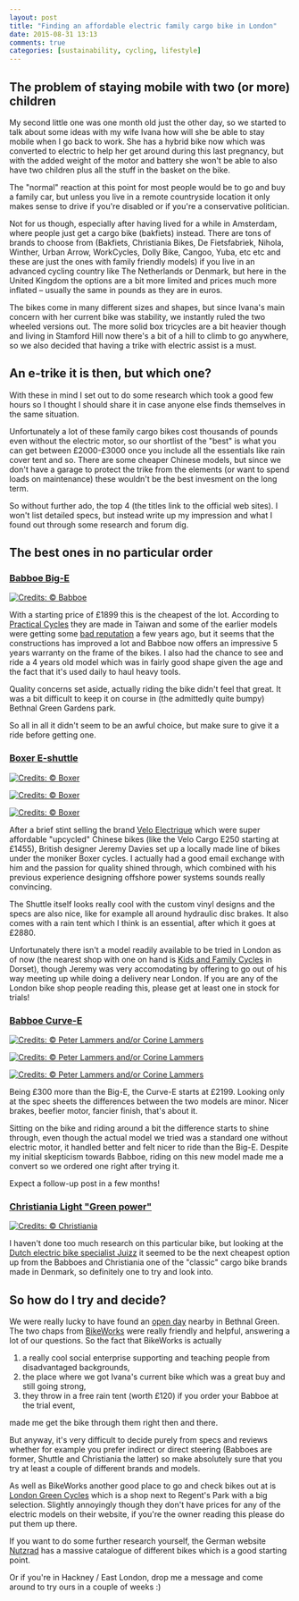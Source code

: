 ```yaml
---
layout: post
title: "Finding an affordable electric family cargo bike in London"
date: 2015-08-31 13:13
comments: true
categories: [sustainability, cycling, lifestyle]
---
```


## The problem of staying mobile with two (or more) children

My second little one was one month old just the other day, so we started to talk about some ideas with my wife Ivana how will she be able to stay mobile when I go back to work. She has a hybrid bike now which was converted to electric to help her get around during this last pregnancy, but with the added weight of the motor and battery she won't be able to also have two children plus all the stuff in the basket on the bike.

The "normal" reaction at this point for most people would be to go and buy a family car, but unless you live in a remote countryside location it only makes sense to drive if you're disabled or if you're a conservative politician.

Not for us though, especially after having lived for a while in Amsterdam, where people just get a cargo bike (bakfiets) instead. There are tons of brands to choose from (Bakfiets, Christiania Bikes, De Fietsfabriek, Nihola, Winther, Urban Arrow, WorkCycles, Dolly Bike, Cangoo, Yuba, etc etc and these are just the ones with family friendly models) if you live in an advanced cycling country like The Netherlands or Denmark, but here in the United Kingdom the options are a bit more limited and prices much more inflated – usually the same in pounds as they are in euros.

The bikes come in many different sizes and shapes, but since Ivana's main concern with her current bike was stability, we instantly ruled the two wheeled versions out. The more solid box tricycles are a bit heavier though and living in Stamford Hill now there's a bit of a hill to climb to go anywhere, so we also decided that having a trike with electric assist is a must.

## An e-trike it is then, but which one?

With these in mind I set out to do some research which took a good few hours so I thought I should share it in case anyone else finds themselves in the same situation.

Unfortunately a lot of these family cargo bikes cost thousands of pounds even without the electric motor, so our shortlist of the "best" is what you can get between £2000-£3000 once you include all the essentials like rain cover tent and so. There are some cheaper Chinese models, but since we don't have a garage to protect the trike from the elements (or want to spend loads on maintenance) these wouldn't be the best invesment on the long term.

So without further ado, the top 4 (the titles link to the official web sites). I won't list detailed specs, but instead write up my impression and what I found out through some research and forum dig.

## The best ones in no particular order

### [Babboe Big-E][1]

[![Credits: © Babboe][14]][15]

With a starting price of £1899 this is the cheapest of the lot. According to [Practical Cycles][2] they are made in Taiwan and some of the earlier models were getting some [bad reputation][3] a few years ago, but it seems that the constructions has improved a lot and Babboe now offers an impressive 5 years warranty on the frame of the bikes. I also had the chance to see and ride a 4 years old model which was in fairly good shape given the age and the fact that it's used daily to haul heavy tools.

Quality concerns set aside, actually riding the bike didn't feel that great. It was a bit difficult to keep it on course in (the admittedly quite bumpy) Bethnal Green Gardens park.

So all in all it didn't seem to be an awful choice, but make sure to give it a ride before getting one.

### [Boxer E-shuttle][4]

[![Credits: © Boxer][16]][17]

[![Credits: © Boxer][18]][19]

[![Credits: © Boxer][20]][21]

After a brief stint selling the brand [Velo Electrique][5] which were super affordable "upcycled" Chinese bikes (like the Velo Cargo E250 starting at £1455), British designer Jeremy Davies set up a locally made line of bikes under the moniker Boxer cycles. I actually had a good email exchange with him and the passion for quality shined through, which combined with his previous experience designing offshore power systems sounds really convincing.

The Shuttle itself looks really cool with the custom vinyl designs and the specs are also nice, like for example all around hydraulic disc brakes. It also comes with a rain tent which I think is an essential, after which it goes at £2880.

Unfortunately there isn't a model readily available to be tried in London as of now (the nearest shop with one on hand is [Kids and Family Cycles][6] in Dorset), though Jeremy was very accomodating by offering to go out of his way meeting up while doing a delivery near London. If you are any of the London bike shop people reading this, please get at least one in stock for trials!

### [Babboe Curve-E][7]

[![Credits: © Peter Lammers and/or Corine Lammers][23]][22]

[![Credits: © Peter Lammers and/or Corine Lammers][24]][22]

[![Credits: © Peter Lammers and/or Corine Lammers][25]][22]

Being £300 more than the Big-E, the Curve-E starts at £2199. Looking only at the spec sheets the differences between the two models are minor. Nicer brakes, beefier motor, fancier finish, that's about it.

Sitting on the bike and riding around a bit the difference starts to shine through, even though the actual model we tried was a standard one without electric motor, it handled better and felt nicer to ride than the Big-E. Despite my initial skepticism towards Babboe, riding on this new model made me a convert so we ordered one right after trying it.

Expect a follow-up post in a few months!

### [Christiania Light "Green power"][8]

[![Credits: © Christiania][26]][27]

I haven't done too much research on this particular bike, but looking at the [Dutch electric bike specialist Juizz][9] it seemed to be the next cheapest option up from the Babboes and Christiania one of the "classic" cargo bike brands made in Denmark, so definitely one to try and look into.

## So how do I try and decide?

We were really lucky to have found an [open day][10] nearby in Bethnal Green. The two chaps from [BikeWorks][11] were really friendly and helpful, answering a lot of our questions. So the fact that BikeWorks is actually

  1. a really cool social enterprise supporting and teaching people from disadvantaged backgrounds,
  2. the place where we got Ivana's current bike which was a great buy and still going strong,
  3. they throw in a free rain tent (worth £120) if you order your Babboe at the trial event,

made me get the bike through them right then and there.

But anyway, it's very difficult to decide purely from specs and reviews whether for example you prefer indirect or direct steering (Babboes are former, Shuttle and Christiania the latter) so make absolutely sure that you try at least a couple of different brands and models.

As well as BikeWorks another good place to go and check bikes out at is [London Green Cycles][12] which is a shop next to Regent's Park with a big selection. Slightly annoyingly though they don't have prices for any of the electric models on their website, if you're the owner reading this please do put them up there.

If you want to do some further research yourself, the German website [Nutzrad][13] has a massive catalogue of different bikes which is a good starting point.

Or if you're in Hackney / East London, drop me a message and come around to try ours in a couple of weeks :)


[1]: http://www.babboe.co.uk/cargo-bikes/babboe-big-e.html
[2]: http://practicalcycles.com/page/172552-babboe-information.aspx
[3]: http://measured-response.com/bakfiets/?p=600
[4]: http://boxercycles.com/product/shuttle/
[5]: http://www.veloelectrique.co.uk/
[6]: http://www.kidsandfamilycycles.co.uk/
[7]: http://www.babboe.co.uk/cargo-bikes/babboe-curve-e.html
[8]: http://www.christianiabikes.com/en/addition/e-bike/
[9]: http://www.juizz.nl/bakfietsen
[10]: http://www.babboe.co.uk/open-day
[11]: http://www.bikeworks.org.uk
[12]: http://www.londongreencycles.co.uk/
[13]: http://www.nutzrad.de/index.php?seite=kat

[14]: /images/posts/trike-babboe_big-e.jpg
[15]: https://www.babboe.nl/media/babboe_electrisch_metaccu_kl.jpg (Open full size image)

[16]: /images/posts/trike-shuttle-shots-025.jpg
[17]: http://boxercycles.com/wp-content/uploads/2015/01/shuttle-shots-025.jpg (Open full size image)

[18]: /images/posts/trike-boxer-bridge-close-up.jpg
[19]: http://boxercycles.com/wp-content/uploads/2015/01/bridge-close-up-e1433858462810.jpg (Open full size image)

[20]: /images/posts/trike-shuttle-frame.jpg
[21]: http://boxercycles.com/wp-content/uploads/2015/01/IMG_44041.jpg (Open full size image)

[22]: http://www.digilife.nl/lammers/2014/09/28/getest-de-elektrische-babboe-curve-bakfiets/ (Open blog post)
[23]: /images/posts/trike-curve1.jpg
[24]: /images/posts/trike-curve2.jpg
[25]: /images/posts/trike-curve3.jpg

[26]: /images/posts/trike-christiania.jpg
[27]: http://www.christianiabikes.com/wp-content/uploads/2013/01/light_med_motor-550x407@2x.jpg (Open full size image)
